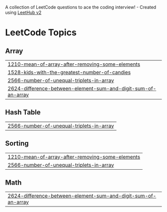 A collection of LeetCode questions to ace the coding interview! - Created using [LeetHub v2](https://github.com/arunbhardwaj/LeetHub-2.0)
<!---LeetCode Topics Start-->
# LeetCode Topics
## Array
|  |
| ------- |
| [1210-mean-of-array-after-removing-some-elements](https://github.com/shamil-shaz/leetcode/tree/master/1210-mean-of-array-after-removing-some-elements) |
| [1528-kids-with-the-greatest-number-of-candies](https://github.com/shamil-shaz/leetcode/tree/master/1528-kids-with-the-greatest-number-of-candies) |
| [2566-number-of-unequal-triplets-in-array](https://github.com/shamil-shaz/leetcode/tree/master/2566-number-of-unequal-triplets-in-array) |
| [2624-difference-between-element-sum-and-digit-sum-of-an-array](https://github.com/shamil-shaz/leetcode/tree/master/2624-difference-between-element-sum-and-digit-sum-of-an-array) |
## Hash Table
|  |
| ------- |
| [2566-number-of-unequal-triplets-in-array](https://github.com/shamil-shaz/leetcode/tree/master/2566-number-of-unequal-triplets-in-array) |
## Sorting
|  |
| ------- |
| [1210-mean-of-array-after-removing-some-elements](https://github.com/shamil-shaz/leetcode/tree/master/1210-mean-of-array-after-removing-some-elements) |
| [2566-number-of-unequal-triplets-in-array](https://github.com/shamil-shaz/leetcode/tree/master/2566-number-of-unequal-triplets-in-array) |
## Math
|  |
| ------- |
| [2624-difference-between-element-sum-and-digit-sum-of-an-array](https://github.com/shamil-shaz/leetcode/tree/master/2624-difference-between-element-sum-and-digit-sum-of-an-array) |
<!---LeetCode Topics End-->